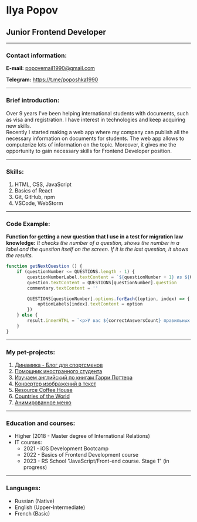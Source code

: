 # Ilya Popov
## Junior Frontend Developer

***

### Contact information:
**E-mail:** popovemail1990@gmail.com

**Telegram:** https://t.me/poposhka1990

***

### Brief introduction:
Over 9 years I've been helping international students with documents, such as visa and registration. 
I have interest in technologies and keep acquiring new skills.   
Recently I started making a web app where my company can publish all the necessary information on documents for students.
The web app allows to computerize lots of information on the topic. 
Moreover, it gives me the opportunity to gain necessary skills for Frontend Developer position. 

***

### Skills:
1. HTML, CSS, JavaScript
2. Basics of React
3. Git, GitHub, npm
4. VSCode, WebStorm

***

### Code Example:
**Function for getting a new question that I use in a test for migration law knowledge:**
*It checks the number of a question, shows the number in a label and the question itself on the screen. 
If it is the last question, it shows the results.*
```javascript
function getNextQuestion () {
    if (questionNumber <= QUESTIONS.length - 1) {
        questionNumberLabel.textContent = `${questionNumber + 1} из ${QUESTIONS.length} вопросов`
        question.textContent = QUESTIONS[questionNumber].question
        commentary.textContent = ''

        QUESTIONS[questionNumber].options.forEach((option, index) => {
            optionLabels[index].textContent = option
        })
    } else {
        result.innerHTML = `<p>У вас ${correctAnswersCount} правильных ответа из ${QUESTIONS.length} вопросов</p>`
    }
}
```

***

### My pet-projects:
1. [Динамика - Блог для спортсменов](https://dinamika-blog.netlify.app/)
2. [Помощник иностранного студента](https://poposhka1990.github.io/international-student-assistant-js/)
3. [Изучаем английский по книгам Гарри Поттера](https://harrypotter-english.netlify.app/)
4. [Конвертер изображений в текст](https://poposhka1990.github.io/scan-to-text-converter/)
5. [Resource Coffee House](https://rolling-scopes-school.github.io/poposhka1990-JSFE2023Q4/)
6. [Countries of the World](https://poposhka1990.github.io/4p22-final-project-ilya-popov/)
7. [Анимированное меню](https://poposhka1990.github.io/animated-navbar/)

***

### Education and courses:
* Higher (2018 - Master degree of International Relations)
* IT courses:
  * 2021 - iOS Development Bootcamp
  * 2022 - Basics of Frontend Development course
  * 2023 - RS School "JavaScript/Front-end course. Stage 1" (in progress)

***

### Languages:
* Russian (Native)
* English (Upper-Intermediate)
* French (Basic)